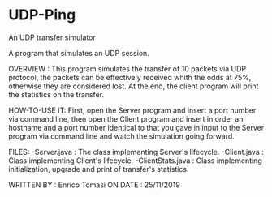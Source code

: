# UDP-Ping
An UDP transfer simulator

A program that simulates an UDP session.

OVERVIEW : This program simulates the transfer of 10 packets via UDP protocol, the packets can be effectively received whith the odds at 75%, otherwise they are considered lost.
At the end, the client program will print the statistics on the transfer.

HOW-TO-USE IT: First, open the Server program and insert a port number via command line, then open the Client program and insert in order an hostname and a port number identical to that you gave in input to the Server program via command line and watch the simulation going forward.

FILES: 
-Server.java : The class implementing Server's lifecycle. 
-Client.java : Class implementing Client's lifecycle. 
-ClientStats.java : Class implementing initialization, upgrade and print of transfer's statistics.

WRITTEN BY : Enrico Tomasi ON DATE : 25/11/2019
